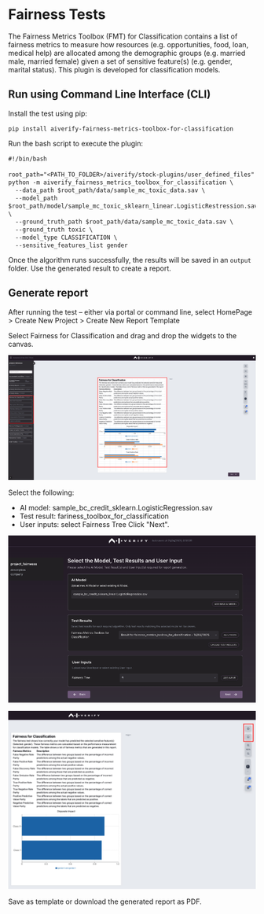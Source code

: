 # Fairness Tests

The Fairness Metrics Toolbox (FMT) for Classification contains a list of fairness metrics to measure how resources (e.g. opportunities, food, loan, medical help) are allocated among the demographic groups (e.g. married male, married female) given a set of sensitive feature(s) (e.g. gender, marital status). This plugin is developed for classification models.

## Run using Command Line Interface (CLI)

Install the test using pip:

```
pip install aiverify-fairness-metrics-toolbox-for-classification
```

Run the bash script to execute the plugin:

```
#!/bin/bash

root_path="<PATH_TO_FOLDER>/aiverify/stock-plugins/user_defined_files"
python -m aiverify_fairness_metrics_toolbox_for_classification \
  --data_path $root_path/data/sample_mc_toxic_data.sav \
  --model_path $root_path/model/sample_mc_toxic_sklearn_linear.LogisticRestression.sav \
  --ground_truth_path $root_path/data/sample_mc_toxic_data.sav \
  --ground_truth toxic \
  --model_type CLASSIFICATION \
  --sensitive_features_list gender

```

Once the algorithm runs successfully, the results will be saved in an `output` folder.
Use the generated result to create a report.


## Generate report

After running the test – either via portal or command line, select
HomePage > Create New Project  > Create New Report Template

Select Fairness for Classification and drag and drop the widgets to the canvas.


![aivf2-0-fairness-template](../res/detailed-guide/fairness-template.png)


Select the following:
-	AI model: sample_bc_credit_sklearn.LogisticRegression.sav
-	Test result: fariness_toolbox_for_classification
-	User inputs: select Fairness Tree 
Click "Next".


![aivf2-0-fairness-select-model](../res/detailed-guide/fairness-select-model.png)

![aivf2-0-fairness-save](../res/detailed-guide/fairness-save.png)

Save as template or download the generated report as PDF.